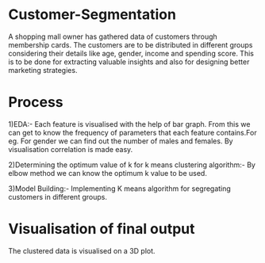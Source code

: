 # Customer-Segmentation
A shopping mall owner has gathered data of customers through membership cards. The customers are to be distributed in different groups considering their details like age, gender, income and spending score. This is to be done for extracting valuable insights and also for designing better marketing strategies. 

# Process
1)EDA:-
Each feature is visualised with the help of bar graph. From this we can get to know the frequency of parameters that each feature contains.For eg. For gender we can find out the number of males and females. By visualisation correlation is made easy.

2)Determining the optimum value of k for k means clustering algorithm:-
By elbow method we can know the optimum k value to be used.

3)Model Building:-
Implementing K means algorithm for segregating customers in different groups. 

# Visualisation of final output
The clustered data is visualised on a 3D plot.


